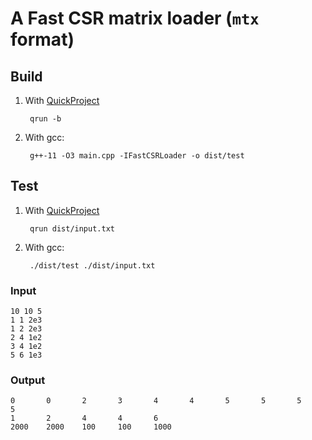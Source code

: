 # A Fast CSR matrix loader (`mtx` format)

## Build

1. With [QuickProject](https://github.com/Rhythmicc/QuickProject)

   ```shell
    qrun -b
   ```

2. With gcc:

   ```shell
    g++-11 -O3 main.cpp -IFastCSRLoader -o dist/test
   ```

## Test

1. With [QuickProject](https://github.com/Rhythmicc/QuickProject)

   ```shell
    qrun dist/input.txt
   ```

2. With gcc:

   ```shell
    ./dist/test ./dist/input.txt
   ```

### Input

```
10 10 5
1 1 2e3
1 2 2e3
2 4 1e2
3 4 1e2
5 6 1e3
```

### Output

```
0       0       2       3       4       4       5       5       5       5
1       2       4       4       6
2000    2000    100     100     1000
```
